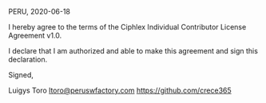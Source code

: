 PERU, 2020-06-18

I hereby agree to the terms of the Ciphlex Individual Contributor License Agreement v1.0.

I declare that I am authorized and able to make this agreement and sign this declaration.

Signed,

Luigys Toro ltoro@peruswfactory.com https://github.com/crece365
